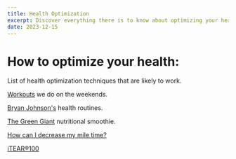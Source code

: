 ```yaml
---
title: Health Optimization
excerpt: Discover everything there is to know about optimizing your health.
date: 2023-12-15
---
```


# How to optimize your health:

List of health optimization techniques that are likely to work. 

[Workouts](../fitness/workouts-we-do-on-weekends) we do on the weekends.

[Bryan Johnson's](../health-optimization/bryan-johnsons-routine) health routines.

[The Green Giant](./diet-nutrition/the-green-giant) nutritional smoothie.

[How can I decrease my mile time?](./fitness/how-can-I-decrease-my-mile-time.md)

[iTEAR®100](./health-optimization/itier-100.md)
